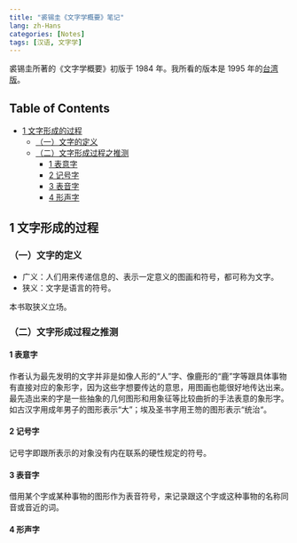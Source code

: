 ```yaml
---
title: "裘锡圭《文字学概要》笔记"
lang: zh-Hans
categories: [Notes]
tags: [汉语, 文字学]
---
```


裘锡圭所著的《文字学概要》初版于 1984 年。我所看的版本是 1995 年的[台湾版](https://book.douban.com/subject/2204759/)。

## Table of Contents <!-- omit in toc -->

- [1 文字形成的过程](#1-文字形成的过程)
  - [（一）文字的定义](#一文字的定义)
  - [（二）文字形成过程之推测](#二文字形成过程之推测)
    - [1 表意字](#1-表意字)
    - [2 记号字](#2-记号字)
    - [3 表音字](#3-表音字)
    - [4 形声字](#4-形声字)

## 1 文字形成的过程

### （一）文字的定义

- 广义：人们用来传递信息的、表示一定意义的图画和符号，都可称为文字。
- 狭义：文字是语言的符号。

本书取狭义立场。

### （二）文字形成过程之推测

#### 1 表意字

作者认为最先发明的文字并非是如像人形的“人”字、像鹿形的“鹿”字等跟具体事物有直接对应的象形字，因为这些字想要传达的意思，用图画也能很好地传达出来。最先造出来的字是一些抽象的几何图形和用象征等比较曲折的手法表意的象形字。如古汉字用成年男子的图形表示“大”；埃及圣书字用王笏的图形表示“统治“。

#### 2 记号字

记号字即跟所表示的对象没有内在联系的硬性规定的符号。

#### 3 表音字

借用某个字或某种事物的图形作为表音符号，来记录跟这个字或这种事物的名称同音或音近的词。

#### 4 形声字
